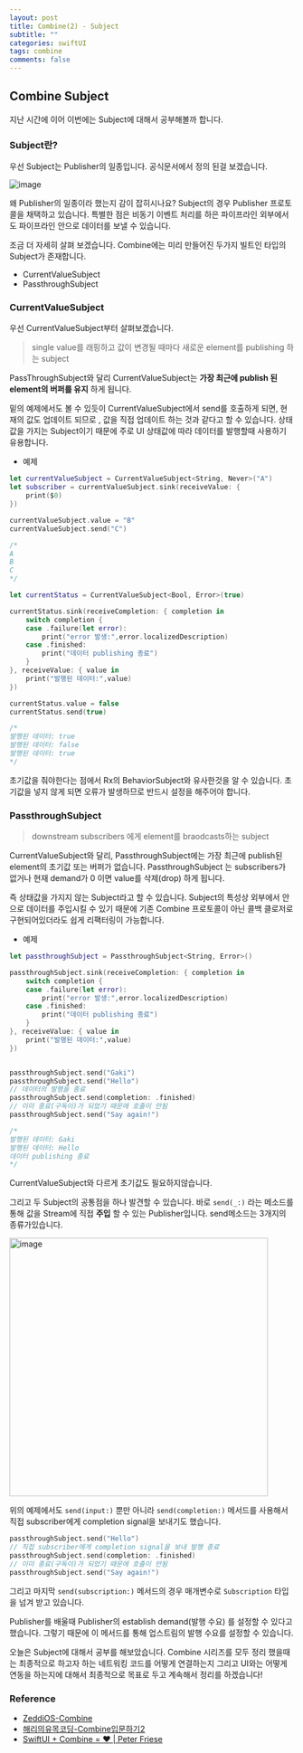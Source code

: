 ```yaml
---
layout: post
title: Combine(2) - Subject
subtitle: ""
categories: swiftUI
tags: combine
comments: false
---
```


## Combine Subject


지난 시간에 이어 이번에는 Subject에 대해서 공부해볼까 합니다.



### Subject란?

우선 Subject는 Publisher의 일종입니다. 공식문서에서 정의 된걸 보겠습니다.

![image](https://user-images.githubusercontent.com/33486820/80270925-3146f780-86f7-11ea-88bb-f5fef2c7de0f.png)

왜 Publisher의 일종이라 했는지 감이 잡히시나요? Subject의 경우 Publisher 프로토콜을 채택하고 있습니다. 특별한 점은 비동기 이벤트 처리를 하은 파이프라인 외부에서도 파이프라인 안으로 데이터를 보낼 수 있습니다. 

조금 더 자세히 살펴 보겠습니다. Combine에는 미리 만들어진 두가지 빌트인 타입의 Subject가 존재합니다.



- CurrentValueSubject
- PassthroughSubject



### CurrentValueSubject

우선 CurrentValueSubject부터 살펴보겠습니다.

>  single value를 래핑하고 값이 변경될 때마다 새로운 element를 publishing 하는 subject

PassThroughSubject와 달리 CurrentValueSubject는 **가장 최근에 publish 된  element의 버퍼를 유지** 하게 됩니다.

밑의 예제에서도 볼 수 있듯이 CurrentValueSubject에서 send를 호출하게 되면, 현재의 값도 업데이트 되므로 , 값을 직접 업데이트 하는 것과 같다고 할 수 있습니다. 상태값을 가지는 Subject이기 때문에 주로 UI 상태값에 따라 데이터를 발행할때 사용하기 유용합니다.

- 예제

```swift
let currentValueSubject = CurrentValueSubject<String, Never>("A")
let subscriber = currentValueSubject.sink(receiveValue: {
    print($0)
})

currentValueSubject.value = "B"
currentValueSubject.send("C")

/*
A
B
C
*/

let currentStatus = CurrentValueSubject<Bool, Error>(true)

currentStatus.sink(receiveCompletion: { completion in
    switch completion {
    case .failure(let error):
        print("error 발생:",error.localizedDescription)
    case .finished:
        print("데이터 publishing 종료")
    }
}, receiveValue: { value in
    print("발행된 데이터:",value)
})

currentStatus.value = false
currentStatus.send(true)

/*
발행된 데이터: true
발행된 데이터: false
발행된 데이터: true
*/

```

초기값을 줘야한다는 점에서 Rx의 BehaviorSubject와 유사한것을 알 수 있습니다. 초기값을 넣지 않게 되면 오류가 발생하므로 반드시 설정을 해주어야 합니다.



### PassthroughSubject

> downstream subscribers 에게 element를 braodcasts하는 subject

CurrentValueSubject와 달리, PassthroughSubject에는 가장 최근에 publish된 element의 초기값 또는 버퍼가 없습니다. PassthroughSubject 는 subscribers가 없거나 현재 demand가 0 이면 value를 삭제(drop) 하게 됩니다.

즉 상태값을 가지지 않는 Subject라고 할 수 있습니다. Subject의 특성상 외부에서 안으로 데이터를 주입시킬 수 있기 때문에 기존 Combine 프로토콜이 아닌 콜백 클로저로 구현되어있더라도 쉽게 리팩터링이 가능합니다.

- 예제

```swift
let passthroughSubject = PassthroughSubject<String, Error>()

passthroughSubject.sink(receiveCompletion: { completion in
    switch completion {
    case .failure(let error):
        print("error 발생:",error.localizedDescription)
    case .finished:
        print("데이터 publishing 종료")
    }
}, receiveValue: { value in
    print("발행된 데이터:",value)
})


passthroughSubject.send("Gaki")
passthroughSubject.send("Hello")
// 데이터의 발행을 종료
passthroughSubject.send(completion: .finished)
// 이미 종료(구독이)가 되었기 때문에 호출이 안됨
passthroughSubject.send("Say again!")

/*
발행된 데이터: Gaki
발행된 데이터: Hello
데이터 publishing 종료
*/
```

CurrentValueSubject와 다르게 초기값도 필요하지않습니다. 



그리고 두 Subject의 공통점을 하나 발견할 수 있습니다. 바로 `send(_:)` 라는 메소드를 통해 값을 Stream에 직접 **주입** 할 수 있는 Publisher입니다. send메소드는 3개지의 종류가있습니다.

<img width="457" alt="image" src="https://user-images.githubusercontent.com/33486820/80279074-252e5a80-8736-11ea-9f54-eb510fadb1f6.png">

위의 예제에서도 `send(input:)` 뿐만 아니라  `send(completion:)` 메서드를 사용해서 직접 subscriber에게 completion signal을 보내기도 했습니다.

```swift
passthroughSubject.send("Hello")
// 직접 subscriber에게 completion signal을 보내 발행 종료
passthroughSubject.send(completion: .finished)
// 이미 종료(구독이)가 되었기 때문에 호출이 안됨
passthroughSubject.send("Say again!")
```

그리고 마지막 `send(subscription:)` 메서드의 경우 매개변수로 `Subscription` 타입을 넘겨 받고 있습니다.

Publisher를 배울때 Publisher의 establish demand(발행 수요) 를 설정할 수 있다고 했습니다. 그렇기 때문에 이 메서드를 통해 업스트림의 발행 수요를 설정할 수 있습니다.



오늘은 Subject에 대해서 공부를 해보았습니다. Combine 시리즈를 모두 정리 했을때는 최종적으로 하고자 하는 네트워킹 코드를 어떻게 연결하는지 그리고 UI와는 어떻게 연동을 하는지에 대해서 최종적으로 목표로 두고 계속해서 정리를 하겠습니다!



### Reference

- [ZeddiOS-Combine](https://zeddios.tistory.com/965?category=842493)
- [해리의유목코딩-Combine입문하기2](https://medium.com/harrythegreat/swift-combine-입문가이드2-publisher-subscribe-operator-723ed5d17e70)
- [SwiftUI + Combine = ❤️ | Peter Friese](https://peterfriese.dev/swift-combine-love/)

